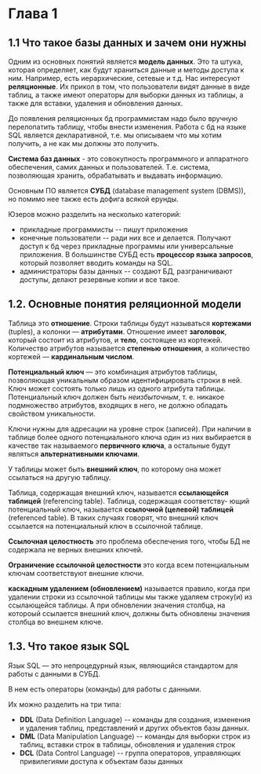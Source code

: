 # Глава 1

## 1.1 Что такое базы данных и зачем они нужны

Одним из основных понятий является **модель данных**. 
Это та штука, которая определяет, как будут храниться данные и методы доступа к ним. 
Например, есть иерархические, сетевые и т.д. 
Нас интересуют **реляционные**. Их прикол в том, что пользователи видят данные в виде таблиц, 
а также имеют операторы для выборки данных из таблицы, а также для вставки, 
удаления и обновления данных.


До появления реляционных бд программистам надо было вручную перелопатить таблицу, чтобы внести изменения. 
Работа с бд на языке SQL является декларативной, т.е. мы описываем что мы хотим получить, а не как мы должны это получить.


**Система баз данных** - это совокупность программного и аппаратного обеспечения, 
самих данных и пользователей. Т.е. система, позволяющая хранить, 
обрабатывать и выдавать информацию.

Основным ПО является **СУБД** (database management system (DBMS)), но помимо нее также есть дофига всякой ерунды.

Юзеров можно разделить на несколько категорий:
* прикладные программисты -- пишут приложения
* конечные пользователи -- ради них все и делается. Получают доступ к бд через 
прикладные программы или универсальные приложения. В большинстве СУБД есть **процессор языка запросов**,
который позволяет вводить команды на SQL. 
* администраторы базы данных -- создают БД, разграничивают доступы, делают резервные копии и все такое.


## 1.2. Основные понятия реляционной модели

Таблица это **отношение**. 
Строки таблицы будут называться **кортежами** (tuples), а колонки — **атрибутами**.
Отношение имеет **заголовок**, который состоит из атрибутов, и **тело**, состоящее из кортежей. 
Количество атрибутов называется **степенью отношения**, а количество кортежей — **кардинальным числом**.


**Потенциальный ключ** — это комбинация атрибутов таблицы, 
позволяющая уникальным образом идентифицировать строки в ней. Ключ может
состоять только лишь из одного атрибута таблицы. Потенциальный ключ должен быть _неизбыточным_, т. е.
никакое подмножество атрибутов, входящих в него, не должно обладать свойством
уникальности.

Ключи нужны для адресации на уровне строк (записей). При наличии в таблице более
одного потенциального ключа один из них выбирается в качестве так называемого
**первичного ключа**, а остальные будут являться **альтернативными ключами**.

У таблицы может быть **внешний ключ**, по которому она может ссылаться на другую таблицу.

Таблица, содержащая внешний ключ, называется **ссылающейся таблицей** (referencing table). Таблица, содержащая соответству-
ющий потенциальный ключ, называется **ссылочной (целевой) таблицей** (referenced
table). В таких случаях говорят, что внешний ключ ссылается на потенциальный ключ
в ссылочной таблице.

**Ссылочная целостность** это проблема обеспечения того, чтобы БД не содержала не верных внешних ключей.

**Ограничение ссылочной целостности** это когда всем потенциальным ключам соответствуют внешние ключи.

**каскадным удалением (обновлением)** называется правило, когда  при удалении строки из ссылочной таблицы мы также удаляем строку(и) из ссылающейся таблицы. 
А при обновлении значения столбца, на котороый ссылается внешний ключ, должны быть обновлены значения столбца во внешнем ключе.

## 1.3. Что такое язык SQL

Язык SQL — это непроцедурный язык, являющийся стандартом для работы с данными в СУБД.

В нем есть операторы (команды) для работы с данными.

Их можно разделить на три типа:

* **DDL** (Data Definition Language) -- команды для создания,
изменения и удаления таблиц, представлений и других объектов базы данных.
* **DML** (Data Manipulation Language) -- команды для выборки строк из таблиц, 
вставки строк в таблицы, обновления и удаления строк
* **DCL** (Data Control Language) -- группа операторов, управляющих привилегиями доступа к объектам базы данных
